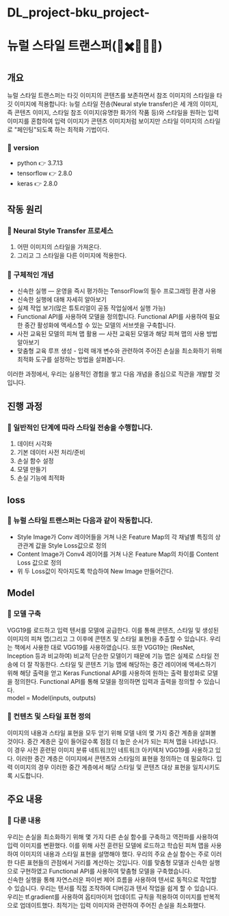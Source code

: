 # DL_project-bku_project-

# 뉴럴 스타일 트랜스퍼(🌆✖️🌉🔜🌃)
## 개요
뉴럴 스타일 트랜스퍼는 타깃 이미지의 콘텐츠를 보존하면서 참조 이미지의 스타일을 타깃 이미지에 적용합니다:
뉴럴 스타일 전송(Neural style transfer)은 세 개의 이미지, 즉 콘텐츠 이미지, 스타일 참조 이미지(유명한 화가의 작품 등)와 스타일을 원하는 입력 이미지를 혼합하여 입력 이미지가 콘텐츠 이미지처럼 보이지만 스타일 이미지의 스타일로 "페인팅"되도록 하는 최적화 기법이다.
### 🔷 version
- python 👉 3.7.13
- tensorflow 👉 2.8.0
- keras 👉 2.8.0

## 작동 원리
### 🔷 Neural Style Transfer 프로세스
1. 어떤 이미지의 스타일을 가져온다.<br>
2. 그리고 그 스타일을 다른 이미지에 적용한다.

### 🔷 구체적인 개념
- 신속한 실행 — 운영을 즉시 평가하는 TensorFlow의 필수 프로그래밍 환경 사용
- 신속한 실행에 대해 자세히 알아보기
- 실제 작업 보기(많은 튜토리얼이 공동 작업실에서 실행 가능)
- Functional API를 사용하여 모델을 정의합니다. Functional API를 사용하여 필요한 중간 활성화에 액세스할 수 있는 모델의 서브셋을 구축합니다.
- 사전 교육된 모델의 피쳐 맵 활용 — 사전 교육된 모델과 해당 피쳐 맵의 사용 방법 알아보기
- 맞춤형 교육 루프 생성 - 입력 매개 변수와 관련하여 주어진 손실을 최소화하기 위해 최적화 도구를 설정하는 방법을 살펴봅니다.<br>

이러한 과정에서, 우리는 실용적인 경험을 쌓고 다음 개념을 중심으로 직관을 개발할 것입니다.

## 진행 과정
### 🔷 일반적인 단계에 따라 스타일 전송을 수행합니다.
1. 데이터 시각화
2. 기본 데이터 사전 처리/준비
3. 손실 함수 설정
4. 모델 만들기
5. 손실 기능에 최적화

## loss
### 🔷 뉴럴 스타일 트랜스퍼는 다음과 같이 작동합니다.
- Style Image가 Conv 레이어들을 거쳐 나온 Feature Map의 각 채널별 특징의 상관관계 값을 Style Loss값으로 정의
- Content Image가 Conv4 레이어를 거쳐 나온 Feature Map의 차이를 Content Loss 값으로 정의
- 위 두 Loss값이 작아지도록 학습하여 New Image 만들어간다.

## Model
### 🔷 모델 구축
VGG19를 로드하고 입력 텐서를 모델에 공급한다. 이를 통해 콘텐츠, 스타일 및 생성된 이미지의 피쳐 맵(그리고 그 이후에 콘텐츠 및 스타일 표현)을 추출할 수 있습니다.
우리는 책에서 사용한 대로 VGG19를 사용하였습니다. 또한 VGG19는 (ResNet, Inception 등과 비교하여) 비교적 단순한 모델이기 때문에 기능 맵은 실제로 스타일 전송에 더 잘 작동한다.
스타일 및 콘텐츠 기능 맵에 해당하는 중간 레이어에 액세스하기 위해 해당 출력을 얻고 Keras Functional API를 사용하여 원하는 출력 활성화로 모델을 정의한다.
Functional API를 통해 모델을 정의하면 입력과 출력을 정의할 수 있습니다.<br>
model = Model(inputs, outputs)

### 🔷 컨텐츠 및 스타일 표현 정의
이미지의 내용과 스타일 표현을 모두 얻기 위해 모델 내의 몇 가지 중간 계층을 살펴볼 것이다. 
중간 계층은 깊이 들어갈수록 점점 더 높은 순서가 되는 피쳐 맵을 나타냅니다. 
이 경우 사전 훈련된 이미지 분류 네트워크인 네트워크 아키텍처 VGG19를 사용하고 있다. 
이러한 중간 계층은 이미지에서 콘텐츠와 스타일의 표현을 정의하는 데 필요하다. 
입력 이미지의 경우 이러한 중간 계층에서 해당 스타일 및 콘텐츠 대상 표현을 일치시키도록 시도합니다.

## 주요 내용
### 🔷 다룬 내용
우리는 손실을 최소화하기 위해 몇 가지 다른 손실 함수를 구축하고 역전파를 사용하여 입력 이미지를 변환했다.
이를 위해 사전 훈련된 모델에 로드하고 학습된 피쳐 맵을 사용하여 이미지의 내용과 스타일 표현을 설명해야 했다.
우리의 주요 손실 함수는 주로 이러한 다른 표현들의 관점에서 거리를 계산하는 것입니다.
이를 맞춤형 모델과 신속한 실행으로 구현하였고 Functional API를 사용하여 맞춤형 모델을 구축했습니다.<br>
신속한 실행을 통해 자연스러운 파이썬 제어 흐름을 사용하여 텐서로 동적으로 작업할 수 있습니다.
우리는 텐서를 직접 조작하여 디버깅과 텐서 작업을 쉽게 할 수 있습니다.
우리는 tf.gradient를 사용하여 옵티마이저 업데이트 규칙을 적용하여 이미지를 반복적으로 업데이트했다. 최적기는 입력 이미지와 관련하여 주어진 손실을 최소화했다.
